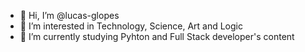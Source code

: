 - 👋 Hi, I’m @lucas-glopes
- 👀 I’m interested in Technology, Science, Art and Logic
- 🌱 I’m currently studying Pyhton and Full Stack developer's content
<!-- - 📫 How to reach me: lucas.glopes3.0@gmail.com -->

<!---
lucas-glopes/lucas-glopes is a ✨ special ✨ repository because its `README.md` (this file) appears on your GitHub profile.
You can click the Preview link to take a look at your changes.
--->
